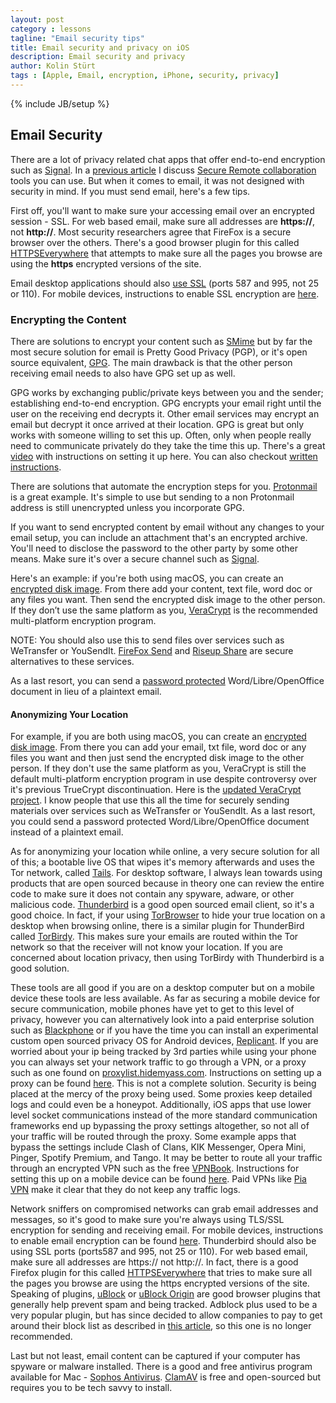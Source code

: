 ```yaml
---
layout: post
category : lessons
tagline: "Email security tips"
title: Email security and privacy on iOS
description: Email security and privacy
author: Kolin Stürt
tags : [Apple, Email, encryption, iPhone, security, privacy]
---
```

{% include JB/setup %}

## Email Security

There are a lot of privacy related chat apps that offer end-to-end encryption such as [Signal](https://signal.org/). In a [previous article](https://kolinsturt.github.io/lessons/2020/02/01/remote_collaboration) I discuss [Secure Remote collaboration](https://kolinsturt.github.io/lessons/2020/02/01/remote_collaboration) tools you can use. But when it comes to email, it was not designed with security in mind. If you must send email, here's a few tips.

First off, you'll want to make sure your accessing email over an encrypted session - SSL. For web based email, make sure all addresses are **https://**, not **http://**. Most security researchers agree that FireFox is a secure browser over the others. There's a good browser plugin for this called [HTTPSEverywhere](https://www.eff.org/Https-everywhere) that attempts to make sure all the pages you browse are using the **https** encrypted versions of the site.

Email desktop applications should also [use SSL](https://riseup.net/en/security/network-security/secure-connections) (ports 587 and 995, not 25 or 110). For mobile devices, instructions to enable SSL encryption are [here](https://support.godaddy.com/help/article/4888/enabling-email-with-ssl-on-your-iphone).

### Encrypting the Content

There are solutions to encrypt your content such as [SMime](https://support.microsoft.com/en-us/office/encrypt-messages-by-using-s-mime-in-outlook-on-the-web-878c79fc-7088-4b39-966f-14512658f480) but by far the most secure solution for email is Pretty Good Privacy (PGP), or it's open source equivalent, [GPG](https://gpgtools.org/). The main drawback is that the other person receiving email needs to also have GPG set up as well.

GPG works by exchanging public/private keys between you and the sender; establishing end-to-end encryption. GPG encrypts your email right until the user on the receiving end decrypts it. Other email services may encrypt an email but decrypt it once arrived at their location. GPG is great but only works with someone willing to set this up. Often, only when people really need to communicate privately do they take the time this up. There's a great [video](https://www.youtube.com/watch?v=LkRbAFxOu6o) with instructions on setting it up here. You can also checkout [written instructions](https://riseup.net/en/security/message-security/openpgp).

There are solutions that automate the encryption steps for you. [Protonmail](https://protonmail.com/) is a great example. It's simple to use but sending to a non Protonmail address is still unencrypted unless you incorporate GPG.

If you want to send encrypted content by email without any changes to your email setup, you can include an attachment that's an encrypted archive. You'll need to disclose the password to the other party by some other means. Make sure it's over a secure channel such as [Signal](https://signal.org/).

Here's an example: if you're both using macOS, you can create an [encrypted disk image](https://support.apple.com/en-ca/guide/disk-utility/dskutl11888/mac). From there add your content, text file, word doc or any files you want. Then send the encrypted disk image to the other person. If they don’t use the same platform as you, [VeraCrypt](https://www.veracrypt.fr/en/Home.html) is the recommended multi-platform encryption program.

NOTE: You should also use this to send files over services such as WeTransfer or YouSendIt. [FireFox Send](https://send.firefox.com/) and [Riseup Share](https://share.riseup.net) are secure alternatives to these services.

As a last resort, you can send a [password protected](https://www.liberiangeek.net/2013/07/password-protect-your-documents-when-using-libreoffice/) Word/Libre/OpenOffice document in lieu of a plaintext email.

#### Anonymizing Your Location

For example, if you are both using macOS, you can create an [encrypted disk image](https://support.apple.com/en-ca/guide/disk-utility/dskutl11888/mac). From there you can add your email, txt file, word doc or any files you want and then just send the encrypted disk image to the other person. If they don't use the same platform as you, VeraCrypt is still the default multi-platform encryption program in use despite controversy over it's previous TrueCrypt discontinuation. Here is the [updated VeraCrypt project](https://www.veracrypt.fr/en/Home.html). I know people that use this all the time for securely sending materials over services such as WeTransfer or YouSendIt. As a last resort, you could send a password protected Word/Libre/OpenOffice document instead of a plaintext email.

As for anonymizing your location while online, a very secure solution for all of this; a bootable live OS that wipes it's memory afterwards and uses the Tor network, called [Tails](https://tails.boum.org/). For desktop software, I always lean towards using products that are open sourced because in theory one can review the entire code to make sure it does not contain any spyware, adware, or other malicious code. [Thunderbird](https://www.mozilla.org/en-US/thunderbird/) is a good open sourced email client, so it's a good choice. In fact, if your using [TorBrowser](https://www.torproject.org/projects/torbrowser.html) to hide your true location on a desktop when browsing online, there is a similar plugin for ThunderBird called [TorBirdy](https://addons.mozilla.org/En-us/thunderbird/addon/torbirdy/). This makes sure your emails are routed within the Tor network so that the receiver will not know your location. If you are concerned about location privacy, then using TorBirdy with Thunderbird is a good solution.

These tools are all good if you are on a desktop computer but on a mobile device these tools are less available. As far as securing a mobile device for secure communication, mobile phones have yet to get to this level of privacy, however you can alternatively look into a paid enterprise solution such as [Blackphone](https://www.silentcircle.com/products-and-solutions/blackphone2/) or if you have the time you can install an experimental custom open sourced privacy OS for Android devices, [Replicant](http://www.replicant.us/). If you are worried about your ip being tracked by 3rd parties while using your phone you can always set your network traffic to go through a VPN, or a proxy such as one found on [proxylist.hidemyass.com](http://proxylist.hidemyass.com). Instructions on setting up a proxy can be found [here](http://www.amsys.co.uk/2012/blog/how-to-setup-proxy-servers-in-ios/). This is not a complete solution. Security is being placed at the mercy of the proxy being used. Some proxies keep detailed logs and could even be a honeypot. Additionally, iOS apps that use lower level socket communications instead of the more standard communication frameworks end up bypassing the proxy settings altogether, so not all of your traffic will be routed through the proxy. Some example apps that bypass the settings include Clash of Clans, KIK Messenger, Opera Mini, Pinger, Spotify Premium, and Tango. It may be better to route all your traffic through an encrypted VPN such as the free [VPNBook](https://www.vpnbook.com/). Instructions for setting this up on a mobile device can be found [here](https://www.vpnbook.com/howto/setup-openvpn-on-ipad). Paid VPNs like [Pia VPN](https://www.privateinternetaccess.com/) make it clear that they do not keep any traffic logs.

Network sniffers on compromised networks can grab email addresses and messages, so it's good to make sure you're always using TLS/SSL encryption for sending and receiving email. For mobile devices, instructions to enable email encryption can be found [here](https://support.godaddy.com/help/article/4888/enabling-email-with-ssl-on-your-iphone). Thunderbird should also be using SSL ports (ports587 and 995, not 25 or 110). For web based email, make sure all addresses are https:// not http://. In fact, there is a good Firefox plugin for this called [HTTPSEverywhere](https://www.eff.org/Https-everywhere) that tries to make sure all the pages you browse are using the https encrypted versions of the site. Speaking of plugins, [uBlock](https://www.ublock.org/) or [uBlock Origin](https://github.com/gorhill/uBlock) are good browser plugins that generally help prevent spam and being tracked. Adblock plus used to be a very popular plugin, but has since decided to allow companies to pay to get around their block list as described in [this article](https://www.businessinsider.com/google-microsoft-amazon-taboola-pay-adblock-plus-to-stop-blocking-their-ads-2015-2), so this one is no longer recommended.

Last but not least, email content can be captured if your computer has spyware or malware installed. There is a good and free antivirus program available for Mac - [Sophos Antivirus](https://www.sophos.com/en-us/products/free-tools/sophos-antivirus-for-mac-home-edition.aspx). [ClamAV](https://www.clamav.net/) is free and open-sourced but requires you to be tech savvy to install.
